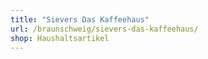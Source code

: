 ```yaml
---
title: "Sievers Das Kaffeehaus"
url: /braunschweig/sievers-das-kaffeehaus/
shop: Haushaltsartikel
---
```

